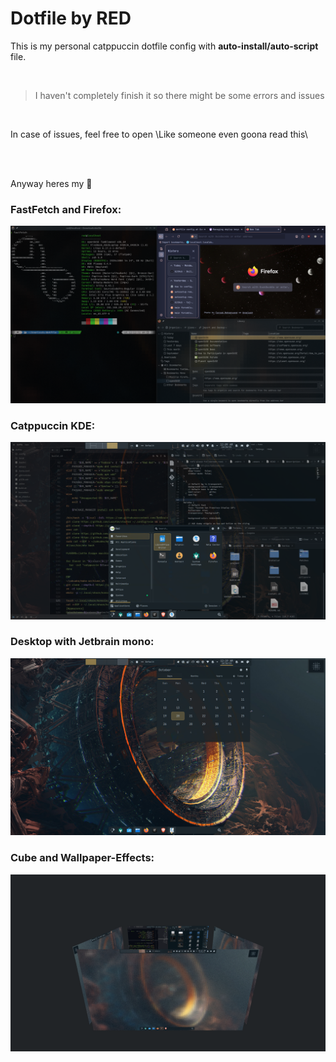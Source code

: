 # Dotfile by RED


This is my personal catppuccin dotfile config with ****auto-install/auto-script**** file.

<br>

> I haven't completely finish it so there might be some errors and issues

<br>

In case of issues, feel free to open \Like someone even goona read this\

<br>
<br>

Anyway heres my 🍙

<h3 align="left"> FastFetch and Firefox: </h3>

  <img width = "710" src="/imgs/Screenshot_20251020_001342.png">

<br>

<h3 align="left">  Catppuccin KDE: </h3>

  <img width = "710" src="imgs/Screenshot_20251020_000909.png">
  
<br>

<h3 align="left"> Desktop with Jetbrain mono: </h3>

  <img width = "710" src="imgs/Screenshot_20251020_001948.png">

<br>

<h3 align="left"> Cube and Wallpaper-Effects: </h3>

  <img width = "710" src="imgs/Screenshot_20251020_121757.png">

